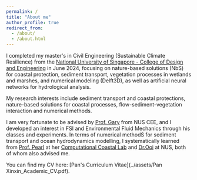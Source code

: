 ```yaml
---
permalink: /
title: "About me"
author_profile: true
redirect_from: 
  - /about/
  - /about.html
---
```


I completed my master's in Civil Engineering (Sustainable Climate Resilience) from the [National University of Singapore - College of Design and Engineering](https://cde.nus.edu.sg/cee/) in June 2024, focusing on nature-based solutions (NbS) for coastal protection, sediment transport, vegetation processes in wetlands and marshes, and numerical modeling (Delft3D), as well as artificial neural networks for hydrological analysis. 

My research interests include sediment transport and coastal protections, nature-based solutions for coastal processes, flow-sediment-vegetation interaction and numerical methods. 

I am very fortunate to be advised by [Prof. Gary](https://www.garylei.com/) from NUS CEE, and I developed an interest in FSI and Environmental Fluid Mechanics through his classes and experiments. In terms of numerical methodS for sediment transport and ocean hydrodynamics modelling, I systematically learned from [Prof. Pearl](https://cde.nus.edu.sg/cee/staff/li-yuzhu-pearl/) at her [Computational Coastal Lab](https://nus-ccl.com/) and [Dr.Ooi](https://cde.nus.edu.sg/cee/staff/ooi-seng-keat/) at NUS, both of whom also advised me.

You can find my CV here: [Pan's Curriculum Vitae](../assets/Pan Xinxin_Academic_CV.pdf).
